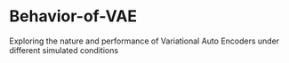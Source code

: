 # Behavior-of-VAE
Exploring the nature and performance of Variational Auto Encoders under different simulated conditions
